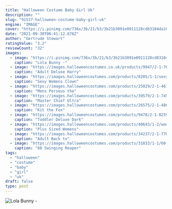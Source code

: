 ```yaml
---
title: "Halloween Costume Baby Girl Uk"
description: ""
slug: "91537-halloween-costume-baby-girl-uk"
engine: "IMAGE"
cover: "https://i.pinimg.com/736x/3b/21/b3/3b21b3091e0911128cd83104da1074d5--lola-bunny-costume-space-jam.jpg"
date: "2021-09-30T06:41:12.676Z"
author: "Gertrude Stewart"
ratingValue: "3.2"
reviewCount: "32"
images:
  - image: "https://i.pinimg.com/736x/3b/21/b3/3b21b3091e0911128cd83104da1074d5--lola-bunny-costume-space-jam.jpg"
    caption: "Lola Bunny -"
  - image: "https://images.halloweencostumes.co.uk/products/9947/2-1-76846/adult-deluxe-harry-potter-costume.jpg"
    caption: "Adult Deluxe Harry"
  - image: "https://images.halloweencostumes.com/products/8205/1-1/sexy-womens-clown-costume.jpg"
    caption: "Sexy Womens Clown"
  - image: "https://images.halloweencostumes.com/products/25029/2-1-46172/mens-perseus-the-gladiator-costume-alt.jpg"
    caption: "Mens Perseus the"
  - image: "https://images.halloweencostumes.com/products/39579/2-1-74566/master-chief-ultra-prestige-adult-costume.jpg"
    caption: "Master Chief Ultra"
  - image: "https://images.halloweencostumes.com/products/26575/2-1-48625/kit-the-fox-newborn-bunting-image2.jpg"
    caption: "Kit the Fox"
  - image: "https://images.halloweencostumes.com/products/9478/2-1-82592/toddler-deluxe-dark-knight-batman.jpg"
    caption: "Toddler Deluxe Dark"
  - image: "https://images.halloweencostumes.com/products/40643/1-2/womens-viking-goddess.jpg"
    caption: "Plus Sized Womens"
  - image: "https://images.halloweencostumes.com/products/34237/2-1-77013/adult-back-to-the-future-jennifer-parker-costume.jpg"
    caption: "Adult Back to"
  - image: "https://images.halloweencostumes.com/products/31833/1-1/60-swinging-reaper-prop.jpg"
    caption: "60 Swinging Reaper"
tags:
  - "halloween"
  - "costume"
  - "baby"
  - "girl"
  - "uk"
draft: false
type: post
---
```



![Lola Bunny -](https://i.pinimg.com/736x/3b/21/b3/3b21b3091e0911128cd83104da1074d5--lola-bunny-costume-space-jam.jpg "Lola Bunny -")


<!--inArticleAds-->

<!--galleryOne-->


<!--inArticleAds-->

<!--galleryTwo-->


<!--galleryThree-->

